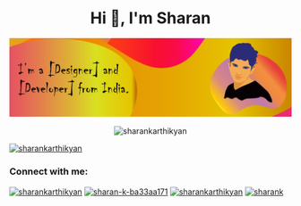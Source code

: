 <h1 align="center">Hi 👋, I'm Sharan</h1>

<img src="./assets/images/SharanBanner.png"/>

<p align="center"> <img src="https://komarev.com/ghpvc/?username=sharankarthikyan&label=Profile%20views&color=0e75b6&style=flat" alt="sharankarthikyan" /> </p>

<p align="left"> <a href="https://github.com/ryo-ma/github-profile-trophy"><img src="https://github-profile-trophy.vercel.app/?username=sharankarthikyan" alt="sharankarthikyan" /></a> </p>


<!--### Blogs posts-->
<!-- BLOG-POST-LIST:START -->
<!-- BLOG-POST-LIST:END -->

<h3 align="left">Connect with me:</h3>
<p align="left">
<a href="https://dev.to/sharankarthikyan" target="blank"><img align="center" src="https://cdn.jsdelivr.net/npm/simple-icons@3.0.1/icons/dev-dot-to.svg" alt="sharankarthikyan" height="30" width="40" /></a>
<a href="https://linkedin.com/in/sharan-k-ba33aa171" target="blank"><img align="center" src="https://cdn.jsdelivr.net/npm/simple-icons@3.0.1/icons/linkedin.svg" alt="sharan-k-ba33aa171" height="30" width="40" /></a>
<a href="https://codesandbox.com/sharankarthikyan" target="blank"><img align="center" src="https://cdn.jsdelivr.net/npm/simple-icons@3.0.1/icons/codesandbox.svg" alt="sharankarthikyan" height="30" width="40" /></a>
<!-- <a href="https://fb.com/sharankarthikeyan0" target="blank"><img align="center" src="https://cdn.jsdelivr.net/npm/simple-icons@3.0.1/icons/facebook.svg" alt="sharankarthikeyan0" height="30" width="40" /></a> -->
<!-- <a href="https://instagram.com/sharankarthikeyan" target="blank"><img align="center" src="https://cdn.jsdelivr.net/npm/simple-icons@3.0.1/icons/instagram.svg" alt="sharankarthikeyan" height="30" width="40" /></a> -->
<a href="https://www.hackerrank.com/sharank" target="blank"><img align="center" src="https://cdn.jsdelivr.net/npm/simple-icons@3.0.1/icons/hackerrank.svg" alt="sharank" height="30" width="40" /></a>
</p>
